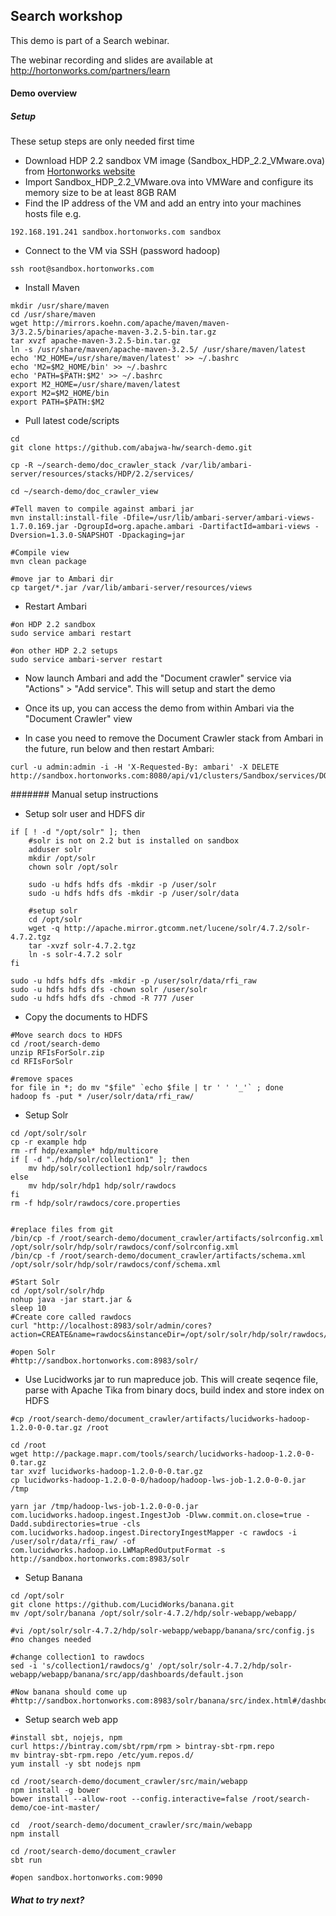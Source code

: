 ## Search workshop
This demo is part of a Search webinar.

The webinar recording and slides are available at http://hortonworks.com/partners/learn

#### Demo overview


##### Setup 

These setup steps are only needed first time

- Download HDP 2.2 sandbox VM image (Sandbox_HDP_2.2_VMware.ova) from [Hortonworks website](http://hortonworks.com/products/hortonworks-sandbox/)
- Import Sandbox_HDP_2.2_VMware.ova into VMWare and configure its memory size to be at least 8GB RAM 
- Find the IP address of the VM and add an entry into your machines hosts file e.g.
```
192.168.191.241 sandbox.hortonworks.com sandbox    
```
- Connect to the VM via SSH (password hadoop)
```
ssh root@sandbox.hortonworks.com
```

- Install Maven
```
mkdir /usr/share/maven
cd /usr/share/maven
wget http://mirrors.koehn.com/apache/maven/maven-3/3.2.5/binaries/apache-maven-3.2.5-bin.tar.gz
tar xvzf apache-maven-3.2.5-bin.tar.gz
ln -s /usr/share/maven/apache-maven-3.2.5/ /usr/share/maven/latest
echo 'M2_HOME=/usr/share/maven/latest' >> ~/.bashrc
echo 'M2=$M2_HOME/bin' >> ~/.bashrc
echo 'PATH=$PATH:$M2' >> ~/.bashrc
export M2_HOME=/usr/share/maven/latest
export M2=$M2_HOME/bin
export PATH=$PATH:$M2
```

- Pull latest code/scripts
```
cd
git clone https://github.com/abajwa-hw/search-demo.git	

cp -R ~/search-demo/doc_crawler_stack /var/lib/ambari-server/resources/stacks/HDP/2.2/services/

cd ~/search-demo/doc_crawler_view

#Tell maven to compile against ambari jar
mvn install:install-file -Dfile=/usr/lib/ambari-server/ambari-views-1.7.0.169.jar -DgroupId=org.apache.ambari -DartifactId=ambari-views -Dversion=1.3.0-SNAPSHOT -Dpackaging=jar

#Compile view
mvn clean package

#move jar to Ambari dir
cp target/*.jar /var/lib/ambari-server/resources/views
```

- Restart Ambari
```
#on HDP 2.2 sandbox
sudo service ambari restart

#on other HDP 2.2 setups
sudo service ambari-server restart
```
- Now launch Ambari and add the "Document crawler" service via "Actions" > "Add service". This will setup and start the demo 

- Once its up, you can access the demo from within Ambari via the "Document Crawler" view

- In case you need to remove the Document Crawler stack from Ambari in the future, run below and then restart Ambari:
```
curl -u admin:admin -i -H 'X-Requested-By: ambari' -X DELETE http://sandbox.hortonworks.com:8080/api/v1/clusters/Sandbox/services/DOCCRAWLER
``` 

####### Manual setup instructions

- Setup solr user and HDFS dir
```
if [ ! -d "/opt/solr" ]; then
    #solr is not on 2.2 but is installed on sandbox 
	adduser solr
	mkdir /opt/solr
	chown solr /opt/solr

	sudo -u hdfs hdfs dfs -mkdir -p /user/solr
	sudo -u hdfs hdfs dfs -mkdir -p /user/solr/data
	
	#setup solr
	cd /opt/solr
	wget -q http://apache.mirror.gtcomm.net/lucene/solr/4.7.2/solr-4.7.2.tgz
	tar -xvzf solr-4.7.2.tgz
	ln -s solr-4.7.2 solr
fi

sudo -u hdfs hdfs dfs -mkdir -p /user/solr/data/rfi_raw
sudo -u hdfs hdfs dfs -chown solr /user/solr
sudo -u hdfs hdfs dfs -chmod -R 777 /user
```
- Copy the documents to HDFS
```
#Move search docs to HDFS
cd /root/search-demo
unzip RFIsForSolr.zip
cd RFIsForSolr

#remove spaces
for file in *; do mv "$file" `echo $file | tr ' ' '_'` ; done
hadoop fs -put * /user/solr/data/rfi_raw/
```


- Setup Solr
```
cd /opt/solr/solr
cp -r example hdp 
rm -rf hdp/example* hdp/multicore
if [ -d "./hdp/solr/collection1" ]; then
	mv hdp/solr/collection1 hdp/solr/rawdocs
else
	mv hdp/solr/hdp1 hdp/solr/rawdocs
fi	
rm -f hdp/solr/rawdocs/core.properties


#replace files from git
/bin/cp -f /root/search-demo/document_crawler/artifacts/solrconfig.xml  /opt/solr/solr/hdp/solr/rawdocs/conf/solrconfig.xml
/bin/cp -f /root/search-demo/document_crawler/artifacts/schema.xml /opt/solr/solr/hdp/solr/rawdocs/conf/schema.xml

#Start Solr
cd /opt/solr/solr/hdp
nohup java -jar start.jar &
sleep 10
#Create core called rawdocs
curl "http://localhost:8983/solr/admin/cores?action=CREATE&name=rawdocs&instanceDir=/opt/solr/solr/hdp/solr/rawdocs/"

#open Solr 
#http://sandbox.hortonworks.com:8983/solr/
```

- Use Lucidworks jar to run mapreduce job. This will create seqence file, parse with Apache Tika from binary docs, build index and store index on HDFS
```
#cp /root/search-demo/document_crawler/artifacts/lucidworks-hadoop-1.2.0-0-0.tar.gz /root

cd /root
wget http://package.mapr.com/tools/search/lucidworks-hadoop-1.2.0-0-0.tar.gz
tar xvzf lucidworks-hadoop-1.2.0-0-0.tar.gz
cp lucidworks-hadoop-1.2.0-0-0/hadoop/hadoop-lws-job-1.2.0-0-0.jar /tmp

yarn jar /tmp/hadoop-lws-job-1.2.0-0-0.jar com.lucidworks.hadoop.ingest.IngestJob -Dlww.commit.on.close=true -Dadd.subdirectories=true -cls com.lucidworks.hadoop.ingest.DirectoryIngestMapper -c rawdocs -i /user/solr/data/rfi_raw/ -of com.lucidworks.hadoop.io.LWMapRedOutputFormat -s http://sandbox.hortonworks.com:8983/solr
```

- Setup Banana
```
cd /opt/solr
git clone https://github.com/LucidWorks/banana.git
mv /opt/solr/banana /opt/solr/solr-4.7.2/hdp/solr-webapp/webapp/	

#vi /opt/solr/solr-4.7.2/hdp/solr-webapp/webapp/banana/src/config.js
#no changes needed

#change collection1 to rawdocs
sed -i 's/collection1/rawdocs/g' /opt/solr/solr-4.7.2/hdp/solr-webapp/webapp/banana/src/app/dashboards/default.json

#Now banana should come up 
#http://sandbox.hortonworks.com:8983/solr/banana/src/index.html#/dashboard
```

- Setup search web app
```
#install sbt, nojejs, npm
curl https://bintray.com/sbt/rpm/rpm > bintray-sbt-rpm.repo
mv bintray-sbt-rpm.repo /etc/yum.repos.d/
yum install -y sbt nodejs npm

cd /root/search-demo/document_crawler/src/main/webapp
npm install -g bower
bower install --allow-root --config.interactive=false /root/search-demo/coe-int-master/

cd  /root/search-demo/document_crawler/src/main/webapp
npm install

cd /root/search-demo/document_crawler
sbt run

#open sandbox.hortonworks.com:9090

```


##### What to try next?

